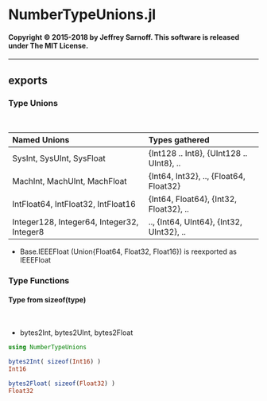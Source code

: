 # NumberTypeUnions.jl


#### Copyright © 2015-2018 by Jeffrey Sarnoff. This software is released under The MIT License.


----

## exports

### Type Unions

&nbsp;

| Named Unions                               | Types gathered                             |
|:-------------------------------------------|:-------------------------------------------|
| SysInt, SysUInt, SysFloat                  | {Int128 .. Int8}, {UInt128 .. UInt8}, ..   |
| MachInt, MachUInt, MachFloat               | {Int64, Int32}, ..,  {Float64, Float32}    |
| IntFloat64, IntFloat32, IntFloat16         | {Int64, Float64}, {Int32, Float32}, ..     |
| Integer128, Integer64, Integer32, Integer8 | .., {Int64, UInt64},  {Int32, UInt32}, ..  |

- Base.IEEEFloat (Union{Float64, Float32, Float16}) is reexported as IEEEFloat

### Type Functions

#### Type from sizeof(type)

&nbsp;

- bytes2Int, bytes2UInt, bytes2Float


```julia
using NumberTypeUnions

bytes2Int( sizeof(Int16) )
Int16

bytes2Float( sizeof(Float32) )
Float32
```
